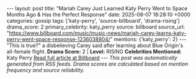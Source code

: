 --- layout: post title: "Mariah Carey Just Learned Katy Perry Went to Space Months Ago & Has the Perfect Response" date: 2025-08-07 18:28:10 +0000 categories: gossip tags: ['katy-perry', 'source-billboard', 'drama-rising'] drama_score: 2 primary_celebrity: katy_perry source: billboard source_url: "https://www.billboard.com/music/music-news/mariah-carey-learns-katy-perry-went-space-response-1236038804/" mentions: {'katy_perry': 2} --- "This is true?" a disbelieving Carey said after learning about Blue Origin's all-female flight. **Drama Score:** 2 | **Level:** RISING **Celebrities Mentioned:** Katy Perry [Read full article at Billboard](https://www.billboard.com/music/music-news/mariah-carey-learns-katy-perry-went-space-response-1236038804/) --- *This post was automatically generated from RSS feeds. Drama scores are calculated based on mention frequency and source reliability.*